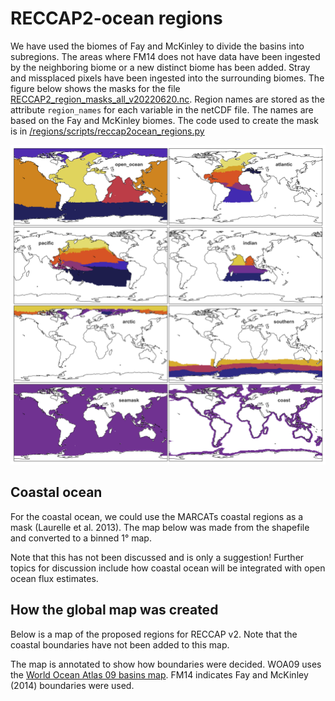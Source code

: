 # RECCAP2-ocean regions 

We have used the biomes of Fay and McKinley to divide the basins into subregions. 
The areas where FM14 does not have data have been ingested by the neighboring biome or a new distinct biome has been added. 
Stray and missplaced pixels have been ingested into the surrounding biomes. 
The figure below shows the masks for the file [RECCAP2_region_masks_all_v20220620.nc](https://github.com/RECCAP2-ocean/shared-resources/blob/master/regions/RECCAP2_region_masks_all_v20220620.nc). 
Region names are stored as the attribute `region_names` for each variable in the netCDF file. The names are based on the Fay and McKinley biomes. 
The code used to create the mask is in [/regions/scripts/reccap2ocean_regions.py](https://github.com/RECCAP2-ocean/shared-resources/blob/62e836e2f1231b601b80b2b99bb7f1cc3b02374c/regions/scripts/reccap2ocean_regions.py)

![](../../figures/regions/RECCAP2_region_masks_all_v20220620.png)


## Coastal ocean

For the coastal ocean, we could use the MARCATs coastal regions as a mask (Laurelle et al. 2013). The map below was made from the shapefile and converted to a binned 1° map. 

Note that this has not been discussed and is only a suggestion! Further topics for discussion include how coastal ocean will be integrated with open ocean flux estimates. 

## How the global map was created
Below is a map of the proposed regions for RECCAP v2. Note that the coastal boundaries have not been added to this map. 

The map is annotated to show how boundaries were decided. WOA09 uses the [World Ocean Atlas 09 basins map](https://iridl.ldeo.columbia.edu/SOURCES/.NOAA/.NODC/.WOA09/.Masks/.basin/data.nc). FM14 indicates Fay and McKinley (2014) boundaries were used. 


